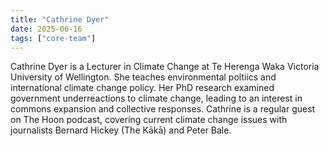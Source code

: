 ```yaml
---
title: "Cathrine Dyer"
date: 2025-06-16
tags: ["core-team"]
---
```


Cathrine Dyer is a Lecturer in Climate Change at Te Herenga Waka Victoria
University of Wellington. She teaches  environmental poltiics and international
climate change policy. Her PhD research examined government underreactions to
climate change, leading to an interest in commons expansion and collective
responses. Cathrine is a regular guest on The Hoon podcast, covering current
climate change issues with journalists Bernard Hickey (The Kākā) and Peter
Bale.

